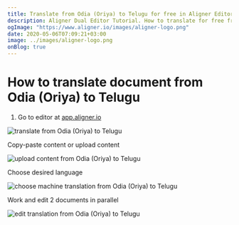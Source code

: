 ```yaml
---
title: Translate from Odia (Oriya) to Telugu for free in Aligner Editor
description: Aligner Dual Editor Tutorial. How to translate for free from Odia (Oriya) to Telugu. Aligner is multilingual document management platform. 
ogImage: "https://www.aligner.io/images/aligner-logo.png"
date: 2020-05-06T07:09:21+03:00
image: ../images/aligner-logo.png
onBlog: true
---
```


# How to translate document from Odia (Oriya) to Telugu

1. Go to editor at [app.aligner.io](https://app.aligner.io "Aligner App web page")

![translate from Odia (Oriya) to Telugu](../aligner-blank-editor.png "translate from Odia (Oriya) to Telugu")

Copy-paste content or upload content

![upload content from Odia (Oriya) to Telugu](../aligner-uploaded-document.png "upload content from Odia (Oriya) to Telugu")

Choose desired language

![choose machine translation from Odia (Oriya) to Telugu](../aligner-language-dropdown.png "choose machine translation from Odia (Oriya) to Telugu")

Work and edit 2 documents in parallel

![edit translation from Odia (Oriya) to Telugu](../aligner-double-sitded-editor.png "edit translation from Odia (Oriya) to Telugu")

